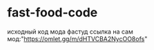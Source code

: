 # fast-food-code 
исходный код мода фастуд 
ссылка на сам мод:"https://omlet.gg/m/dHTVCBA2NycOO8ofs"
